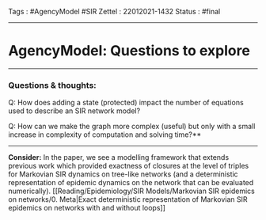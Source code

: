 Tags :   #AgencyModel  #SIR 
Zettel :  22012021-1432
Status : #final 

-----

# AgencyModel: Questions to explore

-----

### Questions & thoughts:

Q: How does adding a state (protected) impact the number of equations used to describe an SIR network model?

Q: How can we make the graph more complex (useful) but only with a small increase in complexity of computation and solving time?**

-----
 
**Consider:** In the paper, we see a modelling framework that extends previous work which provided exactness of closures at the level of triples for Markovian SIR dynamics on tree-like networks (and a deterministic representation of epidemic dynamics on the network that can be evaluated numerically). [[Reading/Epidemiology/SIR Models/Markovian SIR epidemics on networks/0. Meta|Exact deterministic representation of Markovian SIR epidemics on networks with and without loops]]